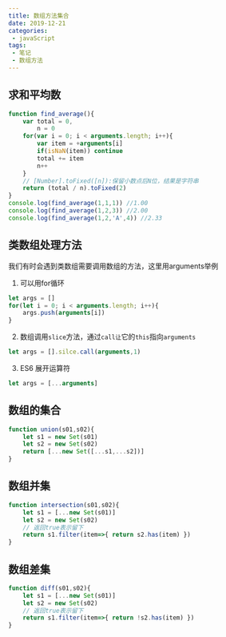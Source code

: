 ```yaml
---
title: 数组方法集合
date: 2019-12-21
categories:
 - javaScript
tags:
 - 笔记
 - 数组方法
---
```

## 求和平均数
```js
function find_average(){
    var total = 0,
        n = 0
    for(var i = 0; i < arguments.length; i++){
        var item = +arguments[i]
        if(isNaN(item)) continue
        total += item
        n++
    }
    // [Number].toFixed([n]):保留小数点后N位，结果是字符串
    return (total / n).toFixed(2)
}
console.log(find_average(1,1,1)) //1.00
console.log(find_average(1,2,3)) //2.00
console.log(find_average(1,2,'A',4)) //2.33
```

## 类数组处理方法
我们有时会遇到类数组需要调用数组的方法，这里用arguments举例  
1. 可以用for循环
```js
let args = []
for(let i = 0; i < arguments.length; i++){
    args.push(arguments[i])
}
```
2. 数组调用`slice`方法，通过`call让`它的`this`指向`arguments`
```js
let args = [].silce.call(arguments,1)
```
3. ES6 展开运算符
```js
let args = [...arguments]
```

## 数组的集合
```js
function union(s01,s02){
    let s1 = new Set(s01)
    let s2 = new Set(s02)
    return [...new Set([...s1,...s2])]
}
```

## 数组并集
```js
function intersection(s01,s02){
    let s1 = [...new Set(s01)]
    let s2 = new Set(s02)
    // 返回true表示留下
    return s1.filter(item=>{ return s2.has(item) })
}
```

## 数组差集
```js
function diff(s01,s02){
    let s1 = [...new Set(s01)]
    let s2 = new Set(s02)
    // 返回true表示留下
    return s1.filter(item=>{ return !s2.has(item) })
}
```